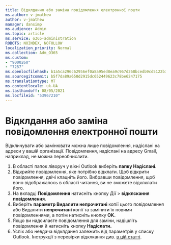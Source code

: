 ```yaml
---
title: Відклдання або заміна повідомлення електронної пошти
ms.author: v-jmathew
author: v-jmathew
manager: dansimp
ms.audience: Admin
ms.topic: article
ms.service: o365-administration
ROBOTS: NOINDEX, NOFOLLOW
localization_priority: Normal
ms.collection: Adm_O365
ms.custom:
- "9000260"
- "7257"
ms.openlocfilehash: b1a5ca296c62956ef0a8a95ed8ea9c967d268bcedb9cd5122b39a9678ba1f152
ms.sourcegitcommit: b5f7da89a650d2915dc652449623c78be6247175
ms.translationtype: MT
ms.contentlocale: uk-UA
ms.lasthandoff: 08/05/2021
ms.locfileid: "53967210"
---
```

# <a name="recall-or-replace-email-message"></a>Відклдання або заміна повідомлення електронної пошти

Відкличувати або замінювати можна лише повідомлення, надіслані на адреси у вашій організації. Повідомлення, надіслані на адресу Gmail, наприклад, не можна переобчислити.

1. В області папок ліворуч у вікні Outlook виберіть **папку Надіслані.**
2. Відкрийте повідомлення, яке потрібно відклати. Щоб відкрити повідомлення, двічі клацніть його. Вибравши повідомлення, щоб воно відображалось в області читання, ви не зможете відклклати його.
3. На вкладці **Повідомлення** натисніть кнопку Дії   >  **відклскання повідомлення**.
4. Виберіть **параметр Видалити непрочитані** копії цього повідомлення або Видалити **непрочитані** копії та замінити їх новими повідомленнями, а потім натисніть кнопку **OK.**
5. Якщо ви надсилаєте повідомлення для заміни, надішліть повідомлення й натисніть кнопку **Надіслати.**
6. Успіх або невдача відклдання залежить від параметрів у списку Outlook. Інструкції з перевірки відклкання див. [в цій статті](https://support.office.com/article/recall-or-replace-an-email-message-that-you-sent-35027f88-d655-4554-b4f8-6c0729a723a0#tocheck).
